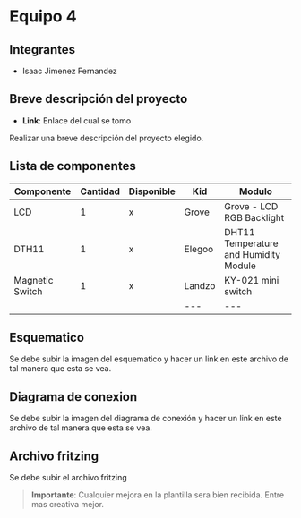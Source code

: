 # Equipo 4

## Integrantes

* Isaac Jimenez Fernandez

  
## Breve descripción del proyecto

* **Link**: Enlace del cual se tomo

Realizar una breve descripción del proyecto elegido.

## Lista de componentes

|Componente|Cantidad|Disponible|Kid|Modulo|
|---|---|---|---|---|
|LCD|1|x|Grove|Grove - LCD RGB Backlight|
|DTH11|1|x|Elegoo|DHT11 Temperature and Humidity Module|
|Magnetic Switch|1|x|Landzo|KY-021 mini switch|
||||---|---|

## Esquematico

Se debe subir la imagen del esquematico y hacer un link en este archivo de tal manera que esta se vea.

## Diagrama de conexion

Se debe subir la imagen del diagrama de conexión y hacer un link en este archivo de tal manera que esta se vea.

## Archivo fritzing

Se debe subir el archivo fritzing

> **Importante**: Cualquier mejora en la plantilla sera bien recibida. Entre mas creativa mejor.
